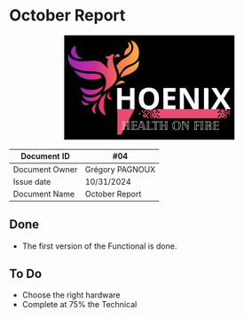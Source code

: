 # October Report

<center>
<img src="../img/Logo.png"
alt="logo"/>
</center>

| Document ID | #04 |
|---|---|
| Document Owner | Grégory PAGNOUX |
| Issue date | 10/31/2024 |
| Document Name | October Report |

## Done

- The first version of the Functional is done.

## To Do

- Choose the right hardware
- Complete at 75% the Technical
